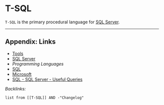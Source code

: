 # T-SQL

`T-SQL` is the primary procedural language for [SQL Server](../Databases/SQL%20Server.md).

---

## Appendix: Links

* [Tools](../../../Tools.md)
* [SQL Server](../Databases/SQL%20Server.md)
* *Programming Languages*
* [SQL](../../../../../2-Areas/Code/SQL/SQL.md)
* [Microsoft](../../../../../2-Areas/MOCs/Microsoft.md)
* [SQL - SQL Server - Useful Queries](../../../../../2-Areas/Code/SQL/SQL%20-%20SQL%20Server%20-%20Useful%20Queries.md)

*Backlinks:*

````dataview
list from [[T-SQL]] AND -"Changelog"
````
